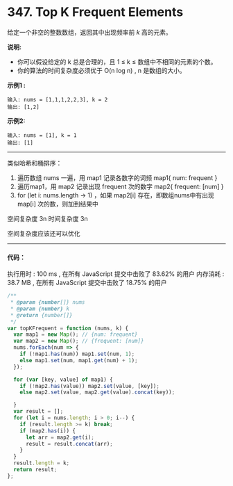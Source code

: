 # 347. Top K Frequent Elements

给定一个非空的整数数组，返回其中出现频率前 *k* 高的元素。

**说明:**

- 你可以假设给定的 k 总是合理的，且 1 ≤ k ≤ 数组中不相同的元素的个数。
- 你的算法的时间复杂度必须优于 O(n log n) , n 是数组的大小。

**示例1 :**
```
输入: nums = [1,1,1,2,2,3], k = 2
输出: [1,2]

```

**示例2:**
```
输入: nums = [1], k = 1
输出: [1]

```

---

类似哈希和桶排序：

1. 遍历数组 nums 一遍，用 map1 记录各数字的词频 map1{ num: frequent }
2. 遍历map1，用 map2 记录出现 frequent 次的数字 map2{ frequent: [num] }
3. for (let i: nums.length -> 1) ，如果 map2[i] 存在，即数组nums中有出现 map[i] 次的数，则加到结果中

空间复杂度 3n
时间复杂度 3n

空间复杂度应该还可以优化

---

#### 代码：
执行用时 : 100 ms , 在所有 JavaScript 提交中击败了 83.62% 的用户
内存消耗 : 38.7 MB , 在所有 JavaScript 提交中击败了 18.75% 的用户

```js
/**
 * @param {number[]} nums
 * @param {number} k
 * @return {number[]}
 */
var topKFrequent = function (nums, k) {
  var map1 = new Map(); // {num: frequent}
  var map2 = new Map(); // {frequent: [num]}
  nums.forEach(num => {
    if (!map1.has(num)) map1.set(num, 1);
    else map1.set(num, map1.get(num) + 1);
  });

  for (var [key, value] of map1) {
    if (!map2.has(value)) map2.set(value, [key]);
    else map2.set(value, map2.get(value).concat(key));

  }
  var result = [];
  for (let i = nums.length; i > 0; i--) {
    if (result.length >= k) break;
    if (map2.has(i)) {
      let arr = map2.get(i);
      result = result.concat(arr);
    }
  }
  result.length = k;
  return result;
};
```